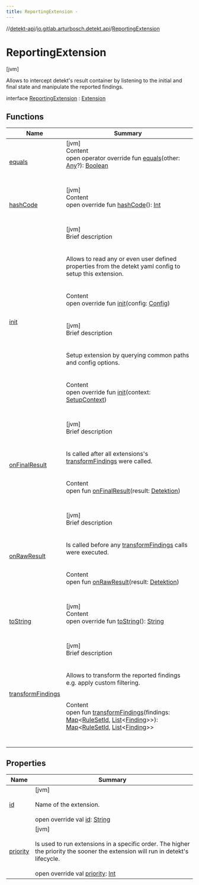 ```yaml
---
title: ReportingExtension -
---
```

//[detekt-api](../../index.md)/[io.gitlab.arturbosch.detekt.api](../index.md)/[ReportingExtension](index.md)



# ReportingExtension  
 [jvm] 

Allows to intercept detekt's result container by listening to the initial and final state and manipulate the reported findings.

interface [ReportingExtension](index.md) : [Extension](../-extension/index.md)   


## Functions  
  
|  Name|  Summary| 
|---|---|
| [equals](../../io.gitlab.arturbosch.detekt.api.internal/-yaml-config/-companion/index.md#kotlin/Any/equals/#kotlin.Any?/PointingToDeclaration/)| [jvm]  <br>Content  <br>open operator override fun [equals](../../io.gitlab.arturbosch.detekt.api.internal/-yaml-config/-companion/index.md#kotlin/Any/equals/#kotlin.Any?/PointingToDeclaration/)(other: [Any](https://kotlinlang.org/api/latest/jvm/stdlib/kotlin/-any/index.html)?): [Boolean](https://kotlinlang.org/api/latest/jvm/stdlib/kotlin/-boolean/index.html)  <br><br><br>
| [hashCode](../../io.gitlab.arturbosch.detekt.api.internal/-yaml-config/-companion/index.md#kotlin/Any/hashCode/#/PointingToDeclaration/)| [jvm]  <br>Content  <br>open override fun [hashCode](../../io.gitlab.arturbosch.detekt.api.internal/-yaml-config/-companion/index.md#kotlin/Any/hashCode/#/PointingToDeclaration/)(): [Int](https://kotlinlang.org/api/latest/jvm/stdlib/kotlin/-int/index.html)  <br><br><br>
| [init](../-extension/init.md)| [jvm]  <br>Brief description  <br><br><br>Allows to read any or even user defined properties from the detekt yaml config to setup this extension.<br><br>  <br>Content  <br>open override fun [init](../-extension/init.md)(config: [Config](../-config/index.md))  <br><br><br>[jvm]  <br>Brief description  <br><br><br>Setup extension by querying common paths and config options.<br><br>  <br>Content  <br>open override fun [init](../-extension/init.md)(context: [SetupContext](../-setup-context/index.md))  <br><br><br>
| [onFinalResult](on-final-result.md)| [jvm]  <br>Brief description  <br><br><br>Is called after all extensions's [transformFindings](transform-findings.md) were called.<br><br>  <br>Content  <br>open fun [onFinalResult](on-final-result.md)(result: [Detektion](../-detektion/index.md))  <br><br><br>
| [onRawResult](on-raw-result.md)| [jvm]  <br>Brief description  <br><br><br>Is called before any [transformFindings](transform-findings.md) calls were executed.<br><br>  <br>Content  <br>open fun [onRawResult](on-raw-result.md)(result: [Detektion](../-detektion/index.md))  <br><br><br>
| [toString](../../io.gitlab.arturbosch.detekt.api.internal/-yaml-config/-companion/index.md#kotlin/Any/toString/#/PointingToDeclaration/)| [jvm]  <br>Content  <br>open override fun [toString](../../io.gitlab.arturbosch.detekt.api.internal/-yaml-config/-companion/index.md#kotlin/Any/toString/#/PointingToDeclaration/)(): [String](https://kotlinlang.org/api/latest/jvm/stdlib/kotlin/-string/index.html)  <br><br><br>
| [transformFindings](transform-findings.md)| [jvm]  <br>Brief description  <br><br><br>Allows to transform the reported findings e.g. apply custom filtering.<br><br>  <br>Content  <br>open fun [transformFindings](transform-findings.md)(findings: [Map](https://kotlinlang.org/api/latest/jvm/stdlib/kotlin.collections/-map/index.html)<[RuleSetId](../index.md#io.gitlab.arturbosch.detekt.api/RuleSetId///PointingToDeclaration/), [List](https://kotlinlang.org/api/latest/jvm/stdlib/kotlin.collections/-list/index.html)<[Finding](../-finding/index.md)>>): [Map](https://kotlinlang.org/api/latest/jvm/stdlib/kotlin.collections/-map/index.html)<[RuleSetId](../index.md#io.gitlab.arturbosch.detekt.api/RuleSetId///PointingToDeclaration/), [List](https://kotlinlang.org/api/latest/jvm/stdlib/kotlin.collections/-list/index.html)<[Finding](../-finding/index.md)>>  <br><br><br>


## Properties  
  
|  Name|  Summary| 
|---|---|
| [id](index.md#io.gitlab.arturbosch.detekt.api/ReportingExtension/id/#/PointingToDeclaration/)|  [jvm] <br><br>Name of the extension.<br><br>open override val [id](index.md#io.gitlab.arturbosch.detekt.api/ReportingExtension/id/#/PointingToDeclaration/): [String](https://kotlinlang.org/api/latest/jvm/stdlib/kotlin/-string/index.html)   <br>
| [priority](index.md#io.gitlab.arturbosch.detekt.api/ReportingExtension/priority/#/PointingToDeclaration/)|  [jvm] <br><br>Is used to run extensions in a specific order. The higher the priority the sooner the extension will run in detekt's lifecycle.<br><br>open override val [priority](index.md#io.gitlab.arturbosch.detekt.api/ReportingExtension/priority/#/PointingToDeclaration/): [Int](https://kotlinlang.org/api/latest/jvm/stdlib/kotlin/-int/index.html)   <br>

